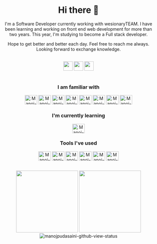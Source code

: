 <!--
### Hi there 👋
## I am Manoj Pudasaini
### Software Engineer at <img src="https://avatars.githubusercontent.com/u/50974738?s=25&v=4" alt="wesionary team"/> [wesionaryTeam](https://github.com/wesionaryTEAM)

<p align="left"> <img src="https://komarev.com/ghpvc/?username=manojpudasaini&label=Profile%20views&color=0e75b6&style=flat" alt="manojpudasaini" /> </p>

![Manoj's GitHub stats](https://github-readme-stats.vercel.app/api?username=manojpudasaini&show_icons=true&theme=transparent&rank_icon=github&include_all_commits=true)


![Top Langs](https://github-readme-stats.vercel.app/api/top-langs/?username=anuraghazra&layout=normal&theme=transparent)


[![trophy](https://github-profile-trophy.vercel.app/?username=manojpudasaini&row=2&column=4&theme=onedark)](https://github.com/ryo-ma/github-profile-trophy)
-->

<h1 align="center"> Hi there 👋 </h1> 

<p align="center">  I'm a Software Developer currently working with wesionaryTEAM. I have been learning and working on front end web development for more than two years. This year, I'm studying to become a Full stack developer. </p>

<p align="center">Hope to get better and better each day. Feel free to reach me always. Looking forward to exchange knowledge.</p>

<div align="center" style="display: inline_block"><br>
  <div align="center">
    <a href="https://www.linkedin.com/in/manoj-pudasaini-641324147/" target="_blank"> <img height="30" src="https://img.shields.io/badge/LinkedIn-%23333?style=for-the-badge&logo=linkedin&logoColor=white" target="_blank"></a>
    <a href = "mailto:mpudasaini17@gmail.com"><img height="30" src="https://img.shields.io/badge/-Gmail-%23333?style=for-the-badge&logo=gmail&logoColor=white" target="_blank"></a>
    <a href = "https://medium.com/@mpudasaini17"><img height="30" src="https://img.shields.io/badge/-Medium.com-%23333?style=for-the-badge&logo=devdotto&logoColor=white" target="_blank"></a> 
  </div>
</div>

<div align="center">
  <div style="display: inline_block"><br>
  <h3>I am familiar with</h3>
    <img alt="Manoj-HTML" height="30" width="40" src="https://cdn.jsdelivr.net/gh/devicons/devicon/icons/html5/html5-original.svg" />
    <img alt="Manoj-CSS" height="30" width="40" src="https://cdn.jsdelivr.net/gh/devicons/devicon/icons/css3/css3-original.svg" />
    <img alt="Manoj-Js" height="30" width="40" src="https://cdn.jsdelivr.net/gh/devicons/devicon/icons/javascript/javascript-original.svg" />
    <img alt="Manoj-React" height="30" width="40" src="https://cdn.jsdelivr.net/gh/devicons/devicon/icons/react/react-original.svg" />
    <img alt="Manoj-Next" height="30" width="40" src="https://cdn.jsdelivr.net/gh/devicons/devicon/icons/nextjs/nextjs-original.svg" />
    <img alt="Manoj-Node" height="30" width="40" src="https://cdn.jsdelivr.net/gh/devicons/devicon/icons/nodejs/nodejs-original.svg" />
    <img alt="Manoj-typescript" height="30" width="40" src="https://cdn.jsdelivr.net/gh/devicons/devicon/icons/typescript/typescript-original.svg" />
    <img alt="Manoj-tailwind" height="30" width="40" src="https://cdn.jsdelivr.net/gh/devicons/devicon/icons/tailwindcss/tailwindcss-original.svg" />
  </div>

  <h3>I'm currently learning</h3>  
    <img alt="Manoj-Go" height="30" width="40" src="https://cdn.jsdelivr.net/gh/devicons/devicon/icons/go/go-original.svg" />

  <h3>Tools I've used</h3>
    <img alt="Manoj-GitHub" height="30" width="40" src="https://cdn.jsdelivr.net/gh/devicons/devicon/icons/github/github-original.svg" />
    <img alt="Manoj-Git" height="30" width="40" src="https://cdn.jsdelivr.net/gh/devicons/devicon/icons/git/git-original.svg" />
    <img alt="Manoj-Jira" height="30" width="40" src="https://cdn.jsdelivr.net/gh/devicons/devicon/icons/jira/jira-original.svg" />
    <img alt="Manoj-Notion" height="30" width="40" src="https://cdn.jsdelivr.net/gh/devicons/devicon/icons/notion/notion-original.svg" />
    <img alt="Manoj-figma" height="30" width="40" src="https://cdn.jsdelivr.net/gh/devicons/devicon/icons/figma/figma-original.svg" />
    <img alt="Manoj-docker" height="30" width="40" src="https://cdn.jsdelivr.net/gh/devicons/devicon/icons/docker/docker-original.svg" />
</div>
 
##
<div align="center" style="display: inline_block">
  <img height="200em" src="https://github-readme-stats.vercel.app/api?username=manojpudasaini&show_icons=true&theme=radical">
  <img height="200em" src="https://github-readme-stats.vercel.app/api/top-langs/?username=manojpudasaini&layout=donut&theme=radical">
</div>

 <div align="center">
   <img src="https://komarev.com/ghpvc/?username=manojpudasaini&label=Profile%20views&color=0e75b6&style=flat" alt="manojpudasaini-github-view-status" /> 
</div>
